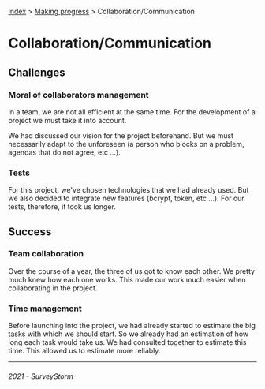 [Index](../../../README.md) > [Making progress](README.md) > Collaboration/Communication

# Collaboration/Communication

## Challenges

### Moral of collaborators management

In a team, we are not all efficient at the same time. For the development of a project we must take it into account.

We had discussed our vision for the project beforehand. But we must necessarily adapt to the unforeseen (a person who blocks on a problem, agendas that do not agree, etc ...).

### Tests

For this project, we've chosen technologies that we had already used. But we also decided to integrate new features (bcrypt, token, etc ...). For our tests, therefore, it took us longer. 

## Success

### Team collaboration

Over the course of a year, the three of us got to know each other. We pretty much knew how each one works. This made our work much easier when collaborating in the project. 

### Time management

Before launching into the project, we had already started to estimate the big tasks with which we should start. So we already had an estimation of how long each task would take us. We had consulted together to estimate this time. This allowed us to estimate more reliably.

---
###### 2021 - SurveyStorm
